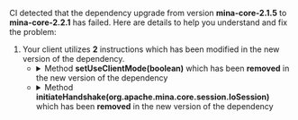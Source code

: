CI detected that the dependency upgrade from version **mina-core-2.1.5** to **mina-core-2.2.1** has failed. Here are details to help you understand and fix the problem:
1. Your client utilizes **2** instructions which has been modified in the new version of the dependency.
   * <details>
        <summary>Method <b>setUseClientMode(boolean)</b> which has been <b>removed</b> in the new version of the dependency</summary>
            
        * <details>
          <summary>The failure is identified from the logs generated in the build process. </summary>
          
            *   >[[ERROR] /quickfixj/quickfixj-core/src/main/java/quickfix/mina/acceptor/AbstractSocketAcceptor.java:[136,18] cannot find symbol](https://github.com/chains-project/breaking-good/actions/runs/8110103454/job/22166641300#step:4:1552)
            *   An error was detected in line 136 which is making use of an outdated API.
             ``` java
             136   sslFilter.setUseClientMode(false);
            ```

          </details>
            
     </details>
   * <details>
        <summary>Method <b>initiateHandshake(org.apache.mina.core.session.IoSession)</b> which has been <b>removed</b> in the new version of the dependency</summary>
            
        * <details>
          <summary>The failure is identified from the logs generated in the build process. </summary>
          
            *   >[[ERROR] /quickfixj/quickfixj-core/src/main/java/quickfix/mina/initiator/InitiatorProxyIoHandler.java:[65,27] cannot find symbol](https://github.com/chains-project/breaking-good/actions/runs/8110103454/job/22166641300#step:4:1565)
            *   An error was detected in line 65 which is making use of an outdated API.
             ``` java
             65   this.sslFilter.initiateHandshake(ioSession);
            ```

          </details>
            
     </details>


